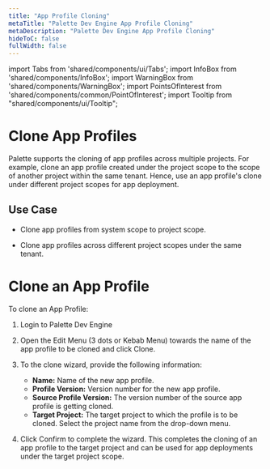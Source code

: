 ```yaml
---
title: "App Profile Cloning"
metaTitle: "Palette Dev Engine App Profile Cloning"
metaDescription: "Palette Dev Engine App Profile Cloning"
hideToC: false
fullWidth: false
---
```


import Tabs from 'shared/components/ui/Tabs';
import InfoBox from 'shared/components/InfoBox';
import WarningBox from 'shared/components/WarningBox';
import PointsOfInterest from 'shared/components/common/PointOfInterest';
import Tooltip from "shared/components/ui/Tooltip";


# Clone App Profiles

Palette supports the cloning of app profiles across multiple projects. For example, clone an app profile created under the project scope to the scope of another project within the same tenant. Hence, use an app profile's clone under different project scopes for app deployment.

## Use Case

* Clone app profiles from system scope to project scope.


* Clone app profiles across different project scopes under the same tenant.

# Clone an App Profile

To clone an App Profile:

1. Login to Palette Dev Engine


2. Open the Edit Menu (3 dots or Kebab Menu) towards the name of the app profile to be cloned and click Clone.


3. To the clone wizard, provide the following information:
   * **Name:** Name of the new app profile.
   * **Profile Version:** Version number for the new app profile.
   * **Source Profile Version:** The version number of the source app profile is getting cloned.
   * **Target Project:** The target project to which the profile is to be cloned. Select the project name from the drop-down menu.


4. Click Confirm to complete the wizard. This completes the cloning of an app profile to the target project and can be used for app deployments under the target project scope.
 



